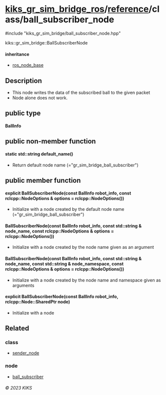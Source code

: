 # [kiks_gr_sim_bridge_ros](../../../README.md)/[reference](../index.md)/class/ball_subscriber_node

#include "kiks_gr_sim_bridge/ball_subscriber_node.hpp"

kiks::gr_sim_bridge::BallSubscriberNode

#### inheritance
- [ros_node_base](ros_node_base.md)

## Description
- This node writes the data of the subscribed ball to the given packet
- Node alone does not work.

## public type
#### BallInfo

## public non-member function

#### static std::string default_name()
- Return default node name (="gr_sim_bridge_ball_subscriber")

## public member function

#### explicit BallSubscriberNode(const BallInfo robot_info, const rclcpp::NodeOptions & options = rclcpp::NodeOptions())
- Initialize with a node created by the default node name (="gr_sim_bridge_ball_subscriber")

#### BallSubscriberNode(const BallInfo robot_info, const std::string & node_name, const rclcpp::NodeOptions & options = rclcpp::NodeOptions())
- Initialize with a node created by the node name given as an argument

#### BallSubscriberNode(const BallInfo robot_info, const std::string & node_name, const std::string & node_namespace, const rclcpp::NodeOptions & options = rclcpp::NodeOptions())
- Initialize with a node created by the node name and namespace given as arguments

#### explicit BallSubscriberNode(const BallInfo robot_info, rclcpp::Node::SharedPtr node)
- Initialize with a node

## Related

### class
- [sender_node](sender_node.md)

### node
- [ball_subscriber](../node/ball_subscriber.md)

###### &copy; 2023 KIKS